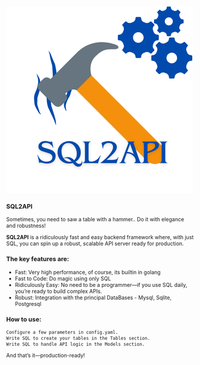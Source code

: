 ![Project Screenshot](./logo.png)

### SQL2API

Sometimes, you need to saw a table with a hammer..
Do it with elegance and robustness!

**SQL2API** is a ridiculously fast and easy backend framework where, with just SQL, you can spin up a robust, scalable API server ready for production.

### The key features are:

- Fast: Very high performance, of course, its builtin in golang
- Fast to Code: Do magic using only SQL
- Ridiculously Easy: No need to be a programmer—if you use SQL daily, you’re ready to build complex APIs.
- Robust: Integration with the principal DataBases - Mysql, Sqlite, Postgresql

### How to use:

    Configure a few parameters in config.yaml.
    Write SQL to create your tables in the Tables section.
    Write SQL to handle API logic in the Models section.

And that’s it—production-ready!
